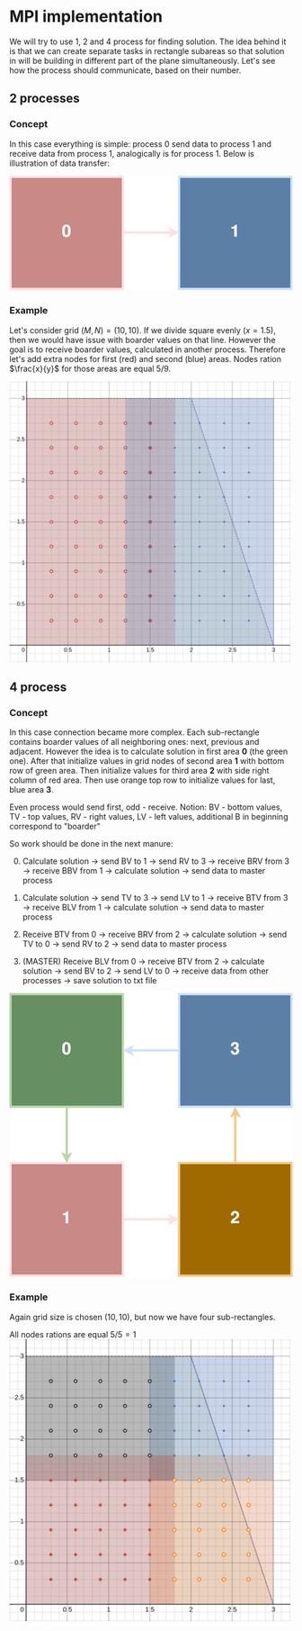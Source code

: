 # MPI implementation
We will try to use 1, 2 and 4 process for finding solution. The idea behind it
is that we can create separate tasks in rectangle subareas so that solution
in will be building in different part of the plane simultaneously.
Let's see how the process should communicate, based on their number.

## 2 processes
### Concept
In this case everything is simple: process 0 send data to process 1 and
receive data from process 1, analogically is for process 1. Below is 
illustration of data transfer:

<img src="static/MPI_connection_2_dark.svg">

### Example
Let's consider grid $(M, N) = (10, 10)$. If we divide square evenly ($x=1.5$), 
then we would have issue with boarder values on that line. However the goal is 
to receive boarder values, calculated in another process. Therefore let's add
extra nodes for first (red) and second (blue) areas.
Nodes ration $\frac{x}{y}$ for those areas are equal $5/9$.

<img src="static/MPI_grid_2.png" width=500>

## 4 process
### Concept
In this case connection became more complex. Each sub-rectangle contains
boarder values of all neighboring ones: next, previous and adjacent.
However the idea is to calculate solution in first area **0** (the green one).
After that initialize values in grid nodes of second area **1** with bottom 
row of green area. Then initialize values for third area **2** with side right
column of red area. Then use orange top row to initialize values for last,
blue area **3**.

Even process would send first, odd - receive.
Notion: BV - bottom values, TV - top values, RV - right values,
LV - left values, additional B in beginning correspond to "boarder"

So work should be done in the next manure:

0. Calculate solution -> send BV to 1 -> send RV to 3 ->
receive BRV from 3 -> receive BBV from 1 -> calculate solution ->
send data to master process
2. Calculate solution -> send TV to 3 -> send LV to 1 ->
receive BTV from 3 -> receive BLV from 1 -> calculate solution ->
send data to master process

1. Receive BTV from 0 -> receive BRV from 2 -> calculate solution -> 
send TV to 0 -> send RV to 2 ->
send data to master process
3. (MASTER) Receive BLV from 0 -> receive BTV from 2 -> calculate solution -> 
send BV to 2 -> send LV to 0 -> receive data from other processes ->
save solution to txt file

<img src="static/MPI_connection_4_dark.svg">

### Example
Again grid size is chosen $(10, 10)$, but now we have four sub-rectangles. 

All nodes rations are equal $5/5 =1$
<img src="static/MPI_grid_4.png" width=500>
